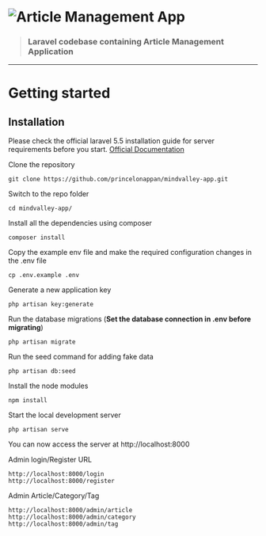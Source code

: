 # ![Article Management App](logo.png)

> ### Laravel codebase containing Article Management Application


----------

# Getting started

## Installation

Please check the official laravel 5.5 installation guide for server requirements before you start. [Official Documentation](https://laravel.com/docs/5.5/installation#installation)


Clone the repository

    git clone https://github.com/princelonappan/mindvalley-app.git

Switch to the repo folder

    cd mindvalley-app/

Install all the dependencies using composer

    composer install

Copy the example env file and make the required configuration changes in the .env file

    cp .env.example .env

Generate a new application key

    php artisan key:generate

Run the database migrations (**Set the database connection in .env before migrating**)

    php artisan migrate

Run the seed command for adding fake data

    php artisan db:seed

Install the node modules

    npm install

Start the local development server

    php artisan serve

You can now access the server at http://localhost:8000

Admin login/Register URL

    http://localhost:8000/login
    http://localhost:8000/register

Admin Article/Category/Tag

    http://localhost:8000/admin/article
    http://localhost:8000/admin/category
    http://localhost:8000/admin/tag